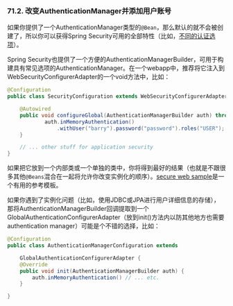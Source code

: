 ### 71.2. 改变AuthenticationManager并添加用户账号

如果你提供了一个AuthenticationManager类型的`@Bean`，那么默认的就不会被创建了，所以你可以获得Spring Security可用的全部特性（比如，[不同的认证选项](http://docs.spring.io/spring-security/site/docs/current/reference/htmlsingle/#jc-authentication)）。

Spring Security也提供了一个方便的AuthenticationManagerBuilder，可用于构建具有常见选项的AuthenticationManager。在一个webapp中，推荐将它注入到WebSecurityConfigurerAdapter的一个void方法中，比如：
```java
@Configuration
public class SecurityConfiguration extends WebSecurityConfigurerAdapter {

    @Autowired
    public void configureGlobal(AuthenticationManagerBuilder auth) throws Exception {
            auth.inMemoryAuthentication()
                .withUser("barry").password("password").roles("USER"); // ... etc.
    }

    // ... other stuff for application security
}
```
如果把它放到一个内部类或一个单独的类中，你将得到最好的结果（也就是不跟很多其他`@Beans`混合在一起将允许你改变实例化的顺序）。[secure web sample](http://github.com/spring-projects/spring-boot/tree/master/spring-boot-samples/spring-boot-sample-web-secure)是一个有用的参考模板。

如果你遇到了实例化问题（比如，使用JDBC或JPA进行用户详细信息的存储），那将AuthenticationManagerBuilder回调提取到一个GlobalAuthenticationConfigurerAdapter（放到init()方法内以防其他地方也需要authentication manager）可能是个不错的选择，比如：
```java
@Configuration
public class AuthenticationManagerConfiguration extends

    GlobalAuthenticationConfigurerAdapter {
    @Override
    public void init(AuthenticationManagerBuilder auth) {
        auth.inMemoryAuthentication() // ... etc.
    }

}
```
